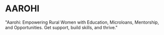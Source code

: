 # AAROHI
 "Aarohi: Empowering Rural Women with Education, Microloans, Mentorship, and Opportunities. Get support, build skills, and thrive."
